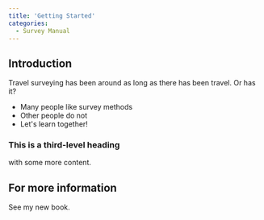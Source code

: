 ```yaml
---
title: 'Getting Started'
categories:
  - Survey Manual
---
```


## Introduction

Travel surveying has been around as long as there has been travel. Or has it?

- Many people like survey methods
- Other people do not
- Let's learn together!

### This is a third-level heading

with some more content.

## For more information

See my new book.

